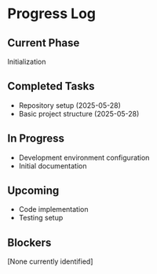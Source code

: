 # Progress Log

## Current Phase
Initialization

## Completed Tasks
- Repository setup (2025-05-28)
- Basic project structure (2025-05-28)

## In Progress
- Development environment configuration
- Initial documentation

## Upcoming
- Code implementation
- Testing setup

## Blockers
[None currently identified]